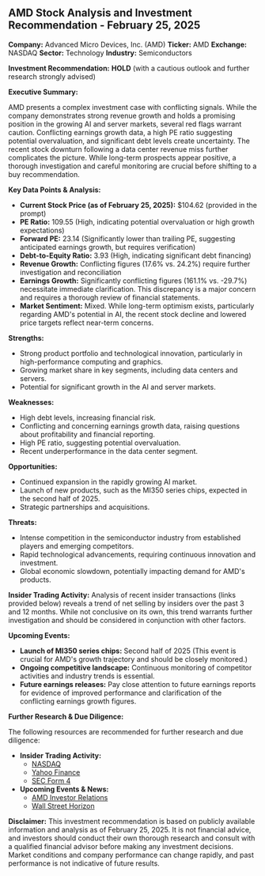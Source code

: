 ## AMD Stock Analysis and Investment Recommendation - February 25, 2025

**Company:** Advanced Micro Devices, Inc. (AMD)
**Ticker:** AMD
**Exchange:** NASDAQ
**Sector:** Technology
**Industry:** Semiconductors

**Investment Recommendation:** **HOLD** (with a cautious outlook and further research strongly advised)

**Executive Summary:**

AMD presents a complex investment case with conflicting signals. While the company demonstrates strong revenue growth and holds a promising position in the growing AI and server markets, several red flags warrant caution.  Conflicting earnings growth data, a high PE ratio suggesting potential overvaluation, and significant debt levels create uncertainty.  The recent stock downturn following a data center revenue miss further complicates the picture.  While long-term prospects appear positive, a thorough investigation and careful monitoring are crucial before shifting to a buy recommendation.

**Key Data Points & Analysis:**

* **Current Stock Price (as of February 25, 2025):** $104.62 (provided in the prompt)
* **PE Ratio:** 109.55 (High, indicating potential overvaluation or high growth expectations)
* **Forward PE:** 23.14 (Significantly lower than trailing PE, suggesting anticipated earnings growth, but requires verification)
* **Debt-to-Equity Ratio:** 3.93 (High, indicating significant debt financing)
* **Revenue Growth:** Conflicting figures (17.6% vs. 24.2%) require further investigation and reconciliation
* **Earnings Growth:**  Significantly conflicting figures (161.1% vs. -29.7%) necessitate immediate clarification. This discrepancy is a major concern and requires a thorough review of financial statements.
* **Market Sentiment:** Mixed.  While long-term optimism exists, particularly regarding AMD's potential in AI, the recent stock decline and lowered price targets reflect near-term concerns.

**Strengths:**

* Strong product portfolio and technological innovation, particularly in high-performance computing and graphics.
* Growing market share in key segments, including data centers and servers.
* Potential for significant growth in the AI and server markets.

**Weaknesses:**

* High debt levels, increasing financial risk.
* Conflicting and concerning earnings growth data, raising questions about profitability and financial reporting.
* High PE ratio, suggesting potential overvaluation.
* Recent underperformance in the data center segment.

**Opportunities:**

* Continued expansion in the rapidly growing AI market.
* Launch of new products, such as the MI350 series chips, expected in the second half of 2025.
* Strategic partnerships and acquisitions.

**Threats:**

* Intense competition in the semiconductor industry from established players and emerging competitors.
* Rapid technological advancements, requiring continuous innovation and investment.
* Global economic slowdown, potentially impacting demand for AMD's products.

**Insider Trading Activity:**  Analysis of recent insider transactions (links provided below) reveals a trend of net selling by insiders over the past 3 and 12 months.  While not conclusive on its own, this trend warrants further investigation and should be considered in conjunction with other factors.

**Upcoming Events:**

* **Launch of MI350 series chips:** Second half of 2025 (This event is crucial for AMD's growth trajectory and should be closely monitored.)
* **Ongoing competitive landscape:** Continuous monitoring of competitor activities and industry trends is essential.
* **Future earnings releases:**  Pay close attention to future earnings reports for evidence of improved performance and clarification of the conflicting earnings growth figures.

**Further Research & Due Diligence:**

The following resources are recommended for further research and due diligence:

* **Insider Trading Activity:**
    * [NASDAQ](https://www.nasdaq.com/market-activity/stocks/amd/insider-activity)
    * [Yahoo Finance](https://finance.yahoo.com/quote/AMD/insider-transactions/)
    * [SEC Form 4](https://www.secform4.com/insider-trading/2488.htm)
* **Upcoming Events & News:**
    * [AMD Investor Relations](https://ir.amd.com/news-events)
    * [Wall Street Horizon](https://www.wallstreethorizon.com/amd-earnings-calendar)


**Disclaimer:** This investment recommendation is based on publicly available information and analysis as of February 25, 2025.  It is not financial advice, and investors should conduct their own thorough research and consult with a qualified financial advisor before making any investment decisions.  Market conditions and company performance can change rapidly, and past performance is not indicative of future results.